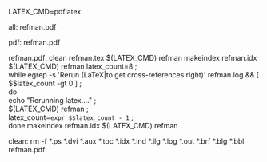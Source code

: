 LATEX_CMD=pdflatex

all: refman.pdf

pdf: refman.pdf

refman.pdf: clean refman.tex
	$(LATEX_CMD) refman
	makeindex refman.idx
	$(LATEX_CMD) refman
	latex_count=8 ; \
	while egrep -s 'Rerun (LaTeX|to get cross-references right)' refman.log && [ $$latex_count -gt 0 ] ;\
	    do \
	      echo "Rerunning latex...." ;\
	      $(LATEX_CMD) refman ;\
	      latex_count=`expr $$latex_count - 1` ;\
	    done
	makeindex refman.idx
	$(LATEX_CMD) refman


clean:
	rm -f *.ps *.dvi *.aux *.toc *.idx *.ind *.ilg *.log *.out *.brf *.blg *.bbl refman.pdf

